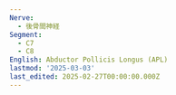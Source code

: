 ```yaml
---
Nerve:
  - 後骨間神経
Segment:
  - C7
  - C8
English: Abductor Pollicis Longus (APL)
lastmod: '2025-03-03'
last_edited: 2025-02-27T00:00:00.000Z
---
```



